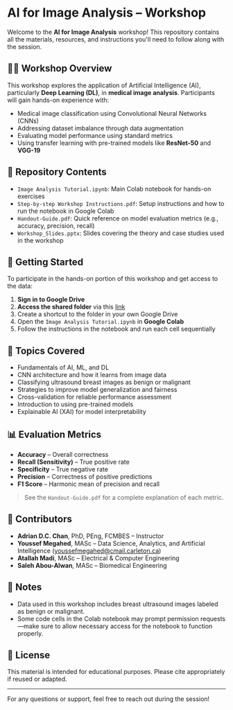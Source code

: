 # AI for Image Analysis – Workshop

Welcome to the **AI for Image Analysis** workshop! This repository contains all the materials, resources, and instructions you'll need to follow along with the session.

## 👩‍🏫 Workshop Overview

This workshop explores the application of Artificial Intelligence (AI), particularly **Deep Learning (DL)**, in **medical image analysis**. Participants will gain hands-on experience with:

- Medical image classification using Convolutional Neural Networks (CNNs)
- Addressing dataset imbalance through data augmentation
- Evaluating model performance using standard metrics
- Using transfer learning with pre-trained models like **ResNet-50** and **VGG-19**

## 📁 Repository Contents

- `Image Analysis Tutorial.ipynb`: Main Colab notebook for hands-on exercises
- `Step-by-step Workshop Instructions.pdf`: Setup instructions and how to run the notebook in Google Colab
- `Handout-Guide.pdf`: Quick reference on model evaluation metrics (e.g., accuracy, precision, recall)
- `Workshop_Slides.pptx`: Slides covering the theory and case studies used in the workshop

## 🚀 Getting Started

To participate in the hands-on portion of this workshop and get access to the data:

1. **Sign in to Google Drive**
2. **Access the shared folder** via this [link](https://drive.google.com/drive/folders/1IybfMZdyykOnHcofWLiUzSagrhrW5Gpl?usp=sharing)
3. Create a shortcut to the folder in your own Google Drive
4. Open the `Image Analysis Tutorial.ipynb` in **Google Colab**
5. Follow the instructions in the notebook and run each cell sequentially

## 🧠 Topics Covered

- Fundamentals of AI, ML, and DL
- CNN architecture and how it learns from image data
- Classifying ultrasound breast images as benign or malignant
- Strategies to improve model generalization and fairness
- Cross-validation for reliable performance assessment
- Introduction to using pre-trained models
- Explainable AI (XAI) for model interpretability 

## 📊 Evaluation Metrics

- **Accuracy** – Overall correctness
- **Recall (Sensitivity)** – True positive rate
- **Specificity** – True negative rate
- **Precision** – Correctness of positive predictions
- **F1 Score** – Harmonic mean of precision and recall

> See the `Handout-Guide.pdf` for a complete explanation of each metric.

## 👥 Contributors

- **Adrian D.C. Chan**, PhD, PEng, FCMBES – Instructor  
- **Youssef Megahed**, MASc – Data Science, Analytics, and Artificial Intelligence (youssefmegahed@cmail.carleton.ca)
- **Atallah Madi**, MASc – Electrical & Computer Engineering  
- **Saleh Abou-Alwan**, MASc – Biomedical Engineering

## 📌 Notes

- Data used in this workshop includes breast ultrasound images labeled as benign or malignant.
- Some code cells in the Colab notebook may prompt permission requests—make sure to allow necessary access for the notebook to function properly.

## 📜 License

This material is intended for educational purposes. Please cite appropriately if reused or adapted.

---

For any questions or support, feel free to reach out during the session!

